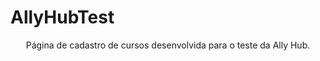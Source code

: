 # AllyHubTest

<p align="center">Página de cadastro de cursos desenvolvida para o teste da Ally Hub.</p>

